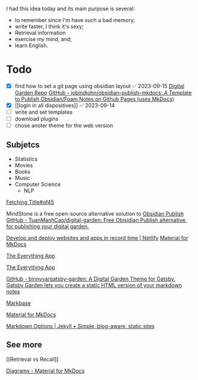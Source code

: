 I had this idea today and its main purpose is several:
- to remember since I'm have such a bad memory;
- write faster, I think it's sexy;
- Retrieval information
- exercise my mind, and;
- learn English.

# Todo
- [x] find how to set a git page using obsidian layout ✅ 2023-09-15
		[Digital Garden Repo](https://github.com/aime-n/digital-garden)
		[GitHub - jobindjohn/obsidian-publish-mkdocs: A Template to Publish Obsidian/Foam Notes on Github Pages (uses MkDocs)](https://github.com/jobindjohn/obsidian-publish-mkdocs)
- [x] [[login in all dispositives]] ✅ 2023-09-14
- [ ] write and set templates
- [ ] download plugins
- [ ] chose anoter theme for the web version
## Subjetcs
- Statistics
- Movies
- Books
- Music
- Computer Science
	- NLP


[Fetching Title#qf45](https://mindstone.tuancao.me/)

MindStone is a free open-source alternative solution to [Obsidian Publish](https://obsidian.md/publish)
[GitHub - TuanManhCao/digital-garden: Free Obisidian Publish alternative, for publishing your digital garden.](https://github.com/TuanManhCao/digital-garden)

[Develop and deploy websites and apps in record time | Netlify](https://www.netlify.com/)
[Material for MkDocs](https://squidfunk.github.io/mkdocs-material/)

[The Everything App](https://anytype.io/)

[The Everything App](https://anytype.io/)

[GitHub - binnyva/gatsby-garden: A Digital Garden Theme for Gatsby. Gatsby Garden lets you create a static HTML version of your markdown notes](https://github.com/binnyva/gatsby-garden/)

[Markbase](https://www.markbase.xyz/)

[Material for MkDocs](https://squidfunk.github.io/mkdocs-material/)

[Markdown Options | Jekyll • Simple, blog-aware, static sites](https://jekyllrb.com/docs/configuration/markdown/)
## See more

[[Retrieval vs Recall]]

[Diagrams - Material for MkDocs](https://squidfunk.github.io/mkdocs-material/reference/diagrams/#using-flowcharts)



